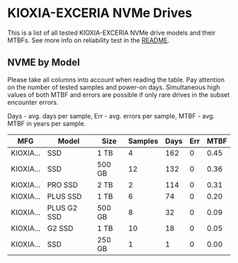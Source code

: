 KIOXIA-EXCERIA NVMe Drives
==========================

This is a list of all tested KIOXIA-EXCERIA NVMe drive models and their MTBFs. See more
info on reliability test in the [README](https://github.com/linuxhw/SMART).

NVME by Model
------------

Please take all columns into account when reading the table. Pay attention on the
number of tested samples and power-on days. Simultaneous high values of both MTBF
and errors are possible if only rare drives in the subset encounter errors.

Days - avg. days per sample,
Err  - avg. errors per sample,
MTBF - avg. MTBF in years per sample.

| MFG       | Model              | Size   | Samples | Days  | Err   | MTBF |
|-----------|--------------------|--------|---------|-------|-------|------|
| KIOXIA... | SSD                | 1 TB   | 4       | 162   | 0     | 0.45   |
| KIOXIA... | SSD                | 500 GB | 12      | 132   | 0     | 0.36   |
| KIOXIA... | PRO SSD            | 2 TB   | 2       | 114   | 0     | 0.31   |
| KIOXIA... | PLUS SSD           | 1 TB   | 6       | 74    | 0     | 0.20   |
| KIOXIA... | PLUS G2 SSD        | 500 GB | 8       | 32    | 0     | 0.09   |
| KIOXIA... | G2 SSD             | 1 TB   | 10      | 18    | 0     | 0.05   |
| KIOXIA... | SSD                | 250 GB | 1       | 1     | 0     | 0.00   |
